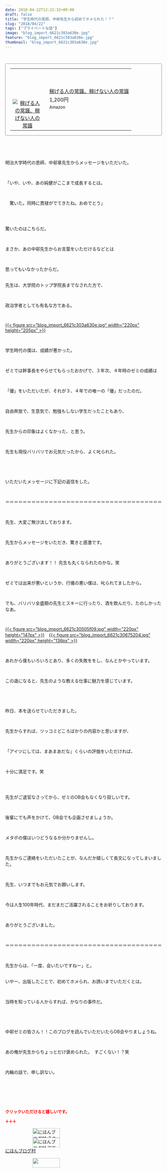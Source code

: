 ```yaml
---
date: 2018-04-22T13:22:32+09:00
draft: false
title: "学生時代の恩師、中邨先生から初めてホメられた！？"
slug: "2018/04/22"
tags: ["プライベートな話"]
image: "blog_import_6621c303a630e.jpg"
feature: "blog_import_6621c303a630e.jpg"
thumbnail: "blog_import_6621c303a630e.jpg"
---
```

<p> </p><div contenteditable="false" style="padding: 15px; border-radius: 4px; border: 1px dotted currentColor; border-image: none;"><table border="0" cellpadding="0" cellspacing="0" style="margin: 0px; table-layout: fixed;" width="100%">	<tbody width="100%">		<tr>			<td aligin="center" style="vertical-align: middle;" width="95"><span style="text-align: center; display: block;"><a alt0="BlogAffiliate" href="affiliate.do?affiliateId=37074366" rel="nofollow" target="_blank"><img alt="稼げる人の常識、稼げない人の常識" border="0" data-img="affiliate" src="data:image/svg+xml;charset=utf-8,%3Csvg%20xmlns%3D%22http%3A%2F%2Fwww.w3.org%2F2000%2Fsvg%22%20title%3D%22Placeholder%20for%20Images%22%20role%3D%22presentation%22%20viewBox%3D%220%200%201%201%22%20%2F%3E" style="margin: 0px; vertical-align: middle; max-width: 95px;" data-src="https://images-fe.ssl-images-amazon.com/images/I/51Ft8zEBpkL._SL160_.jpg"/><noscript><img alt="稼げる人の常識、稼げない人の常識" border="0" data-img="affiliate" src="https://images-fe.ssl-images-amazon.com/images/I/51Ft8zEBpkL._SL160_.jpg" style="margin: 0px; vertical-align: middle; max-width: 95px;"></noscript></a></span></td>			<td style="line-height: 1.5; padding-left: 15px; vertical-align: middle;"><a alt0="BlogAffiliate" href="affiliate.do?affiliateId=37074366" rel="nofollow" target="_blank">稼げる人の常識、稼げない人の常識</a>			<div style="padding: 3px 0px;">1,200円</div>			<div style="font-size: 0.83em;">Amazon</div></td>		</tr>	</tbody></table></div><p> </p><p> </p><p>明治大学時代の恩師、中邨章先生からメッセージをいただいた。</p><p> </p><p>「いや、いや、あの純健がここまで成長するとは。</p><p> </p><p>　驚いた。同時に貫禄がでてきたね。おめでとう」</p><p> </p><p><br/>驚いたのはこちらだ。</p><p> </p><p>まさか、あの中邨先生からお言葉をいただけるなどとは</p><p> </p><p>思ってもいなかったからだ。</p><p><br/>先生は、大学院のトップ学院長までなされた方で、</p><p> </p><p>政治学者としても有名な方である。</p><p> </p><p><a href="blog_import_6621c303a630e.jpg">{{< figure src="blog_import_6621c303a630e.jpg" width="220px" height="205px" >}}</a></p><p> </p><p>学生時代の僕は、成績が悪かった。</p><p> </p><p>ゼミでは幹事長をやらせてもらったおかげで、３年次、４年時のゼミの成績は</p><p> </p><p>「優」をいただいたが、それが３、４年での唯一の「優」だったのだ。</p><p> </p><p>自由奔放で、生意気で、勉強もしない学生だったこともあり、</p><p> </p><p>先生からの印象はよくなかった、と思う。</p><p> </p><p>先生も現役バリバリでお元気だったから、よく叱られた。</p><p> </p><p> </p><p>いただいたメッセージに下記の返信をした。</p><p> </p><p>＝＝＝＝＝＝＝＝＝＝＝＝＝＝＝＝＝＝＝＝＝＝＝＝＝＝＝＝＝＝＝＝＝＝＝＝</p><p> </p><p>先生、大変ご無沙汰しております。</p><p> </p><p>先生からメッセージをいただき、驚きと感激です。</p><p> </p><p>ありがとうございます！！ 先生も丸くなられたのかな。笑</p><p> </p><p>ゼミでは出来が悪いというか、行儀の悪い僕は、叱られてましたから。</p><p> </p><p>でも、バリバリ全盛期の先生とスキーに行ったり、酒を飲んだり、たのしかったなあ。</p><p> </p><p><a href="blog_import_6621c30505f09.jpg">{{< figure src="blog_import_6621c30505f09.jpg" width="220px" height="147px" >}}</a>　<a href="blog_import_6621c30675204.jpg">{{< figure src="blog_import_6621c30675204.jpg" width="220px" height="136px" >}}</a></p><p> </p><p>あれから僕もいろいろとあり、多くの失敗ををし、なんとかやっています。</p><p> </p><p>この歳になると、先生のような教える仕事に魅力を感じています。</p><p> </p><p> </p><p>昨日、本を送らせていただきました。</p><p> </p><p>先生からすれば、ツッコミどころばかりの内容かと思いますが、</p><p> </p><p>「アイツにしては、まあまあだな」くらいの評価をいただければ、</p><p> </p><p>十分に満足です。笑</p><p> </p><p><br/>先生がご退官なさってから、ゼミのOB会もなくなり寂しいです。</p><p> </p><p>後輩にでも声をかけて、OB会でも企画させましょうか。</p><p> </p><p>メタボの僕はいつどうなるか分かりませんし。</p><p> </p><p>先生からご連絡をいただいたことが、なんだか嬉しくて長文になってしまいました。</p><p> </p><p>先生、いつまでもお元気でお願いします。</p><p> </p><p>今は人生100年時代、まだまだご活躍されることをお祈りしております。</p><p> </p><p>ありがとうございました。</p><p> </p><p>＝＝＝＝＝＝＝＝＝＝＝＝＝＝＝＝＝＝＝＝＝＝＝＝＝＝＝＝＝＝＝＝＝＝＝＝</p><p> </p><p>先生からは、「一度、会いたいですねー」と。</p><p><br/>いやー、出版したことで、初めてホメられ、お誘いまでいただくとは。</p><p> </p><p>当時を知っている人からすれば、かなりの事件だ。</p><p> </p><p> </p><p>中邨ゼミの皆さん！！このブログを読んでいただいたらOB会やりましょうね。</p><p> </p><p>あの俺が先生からちょっとだけ褒められた。　すごくない！？笑</p><p> </p><p>内輪の話で、申し訳ない。</p><p> </p><p> </p><p> </p><p><font color="#ff0000" size="2"><strong>クリックいただけると嬉しいです。</strong></font></p><p><font color="#ff0000" size="2"><strong>↓↓↓</strong></font></p><p><a href="ranking.html?p_cid=01260127" id="&amp;blogmura_banner" target="_blank"><img alt="にほんブログ村 その他生活ブログ 不動産投資へ" border="0" height="31" src="data:image/svg+xml;charset=utf-8,%3Csvg%20xmlns%3D%22http%3A%2F%2Fwww.w3.org%2F2000%2Fsvg%22%20title%3D%22Placeholder%20for%20Images%22%20role%3D%22presentation%22%20viewBox%3D%220%200%2088%2031%22%20%2F%3E" width="88" data-src="https://img-proxy.blog-video.jp/images?url=http%3A%2F%2Flife.blogmura.com%2Fhudousantoushi%2Fimg%2Fhudousantoushi88_31.gif" style="aspect-ratio: auto 88 / 31;"/><noscript><img alt="にほんブログ村 その他生活ブログ 不動産投資へ" border="0" height="31" src="https://img-proxy.blog-video.jp/images?url=http%3A%2F%2Flife.blogmura.com%2Fhudousantoushi%2Fimg%2Fhudousantoushi88_31.gif" width="88"></noscript></a><br/><a href="ranking.html?p_cid=01260127" target="_blank"><img alt="にほんブログ村 海外生活ブログ バリ島情報へ" border="0" height="31" src="data:image/svg+xml;charset=utf-8,%3Csvg%20xmlns%3D%22http%3A%2F%2Fwww.w3.org%2F2000%2Fsvg%22%20title%3D%22Placeholder%20for%20Images%22%20role%3D%22presentation%22%20viewBox%3D%220%200%2088%2031%22%20%2F%3E" width="88" data-src="https://img-proxy.blog-video.jp/images?url=http%3A%2F%2Foverseas.blogmura.com%2Fbali%2Fimg%2Fbali88_31.gif" style="aspect-ratio: auto 88 / 31;"/><noscript><img alt="にほんブログ村 海外生活ブログ バリ島情報へ" border="0" height="31" src="https://img-proxy.blog-video.jp/images?url=http%3A%2F%2Foverseas.blogmura.com%2Fbali%2Fimg%2Fbali88_31.gif" width="88"></noscript></a><br/><a href="ranking.html?p_cid=01260127" target="_blank">にほんブログ村</a></p><p><a href="link.php?1804582" title="人気ブログランキングへ"><img border="0" height="31" src="data:image/svg+xml;charset=utf-8,%3Csvg%20xmlns%3D%22http%3A%2F%2Fwww.w3.org%2F2000%2Fsvg%22%20title%3D%22Placeholder%20for%20Images%22%20role%3D%22presentation%22%20viewBox%3D%220%200%2088%2031%22%20%2F%3E" width="88" data-src="https://blog.with2.net/img/banner/banner_22.gif" style="aspect-ratio: auto 88 / 31;"/><noscript><img border="0" height="31" src="https://blog.with2.net/img/banner/banner_22.gif" width="88"></noscript></a></p><p> </p>

